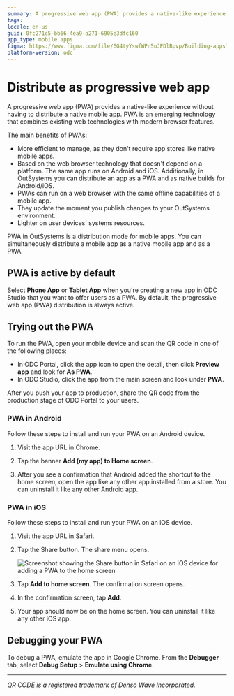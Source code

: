```yaml
---
summary: A progressive web app (PWA) provides a native-like experience without having to distribute a native mobile app.
tags:
locale: en-us
guid: 0fc271c5-bb66-4ea9-a271-6905e3dfc160
app_type: mobile apps
figma: https://www.figma.com/file/6G4tyYswfWPn5uJPDlBpvp/Building-apps?type=design&node-id=3101%3A2599&t=ZwHw8hXeFhwYsO5V-1
platform-version: odc
---
```

# Distribute as progressive web app

A progressive web app (PWA) provides a native-like experience without having to distribute a native mobile app. PWA is an emerging technology that combines existing web technologies with modern browser features.

The main benefits of PWAs:

* More efficient to manage, as they don't require app stores like native mobile apps.
* Based on the web browser technology that doesn't depend on a platform. The same app runs on Android and iOS. Additionally, in OutSystems you can distribute an app as a PWA and as native builds for Android/iOS.
* PWAs can run on a web browser with the same offline capabilities of a mobile app.
* They update the moment you publish changes to your OutSystems environment.
* Lighter on user devices' systems resources.
 
PWA in OutSystems is a distribution mode for mobile apps. You can simultaneously distribute a mobile app as a native mobile app and as a PWA.


## PWA is active by default

Select **Phone App** or **Tablet App** when you're creating a new app in ODC Studio that you want to offer users as a PWA. By default, the progressive web app (PWA) distribution is always active.

## Trying out the PWA

To run the PWA, open your mobile device and scan the QR code in one of the following places:
  
* In ODC Portal, click the app icon to open the detail, then click **Preview app** and look for **As PWA**. 
* In ODC Studio, click the app from the main screen and look under **PWA**.

After you push your app to production, share the QR code from the production stage of ODC Portal to your users.

### PWA in Android

Follow these steps to install and run your PWA on an Android device.

1. Visit the app URL in Chrome.

1. Tap the banner **Add (my app) to Home screen**.

1. After you see a confirmation that Android added the shortcut to the home screen, open the app like any other app installed from a store. You can uninstall it like any other Android app.

### PWA in iOS

Follow these steps to install and run your PWA on an iOS device.

1. Visit the app URL in Safari.

1. Tap the Share button. The share menu opens.
   
    ![Screenshot showing the Share button in Safari on an iOS device for adding a PWA to the home screen](images/pwa-share-button-ios.png "Share Button in Safari on iOS")

1. Tap **Add to home screen**. The confirmation screen opens.

1. In the confirmation screen, tap **Add**.

1. Your app should now be on the home screen. You can uninstall it like any other iOS app.

## Debugging your PWA

To debug a PWA, emulate the app in Google Chrome. From the **Debugger** tab, select **Debug Setup** > **Emulate using Chrome**.
________________________________________
_QR CODE is a registered trademark of Denso Wave Incorporated._
